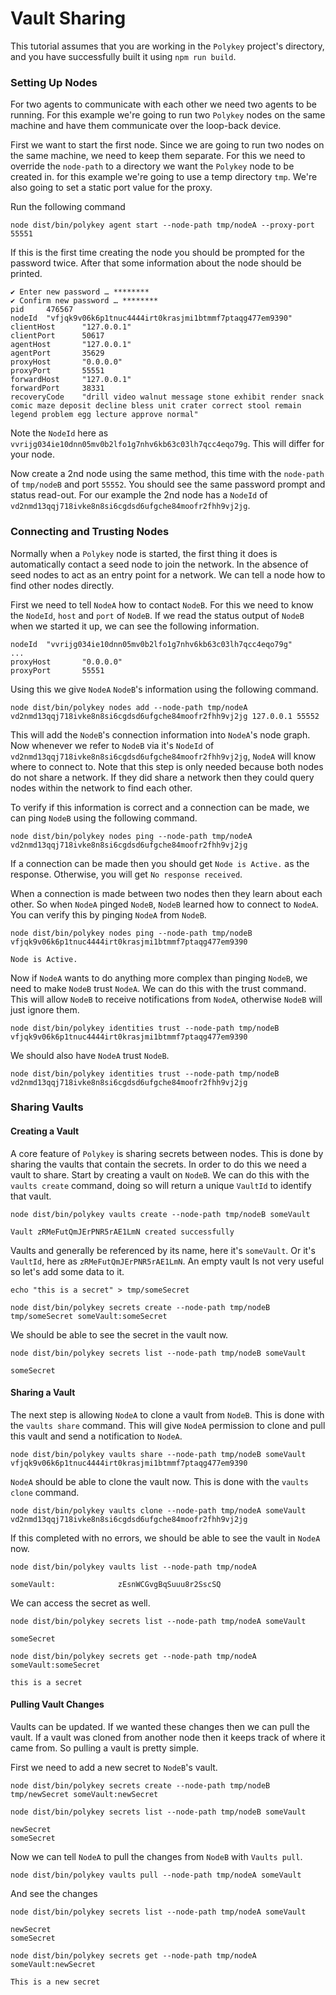 
# Vault Sharing

This tutorial assumes that you are working in the `Polykey` project's directory, and you have successfully built it using `npm run build`.

### Setting Up Nodes
For two agents to communicate with each other we need two agents to be running. For this example we're going to run two `Polykey` nodes on the same machine and have them communicate over the loop-back device.

First we want to start the first node. Since we are going to run two nodes on the same machine, we need to keep them separate. For this we need to override the `node-path` to a directory we want the `Polykey` node to be created in. for this example we're going to use a temp directory `tmp`.  We're also going to set a static port value for the proxy.

Run the following command

```
node dist/bin/polykey agent start --node-path tmp/nodeA --proxy-port 55551
```

If this is the first time creating the node you should be prompted for the password twice. After that some information about the node should be printed.

```
✔ Enter new password … ********
✔ Confirm new password … ********
pid     476567
nodeId  "vfjqk9v06k6p1tnuc4444irt0krasjmi1btmmf7ptaqg477em9390"
clientHost      "127.0.0.1"
clientPort      50617
agentHost       "127.0.0.1"
agentPort       35629
proxyHost       "0.0.0.0"
proxyPort       55551
forwardHost     "127.0.0.1"
forwardPort     38331
recoveryCode    "drill video walnut message stone exhibit render snack comic maze deposit decline bless unit crater correct stool remain legend problem egg lecture approve normal"
```

Note the `NodeId` here as `vvrijg034ie10dnn05mv0b2lfo1g7nhv6kb63c03lh7qcc4eqo79g`. This will differ for your node.

Now create a 2nd node using the same method, this time with the `node-path` of `tmp/nodeB` and port `55552`. You should see the same password prompt and status read-out. For our example the 2nd node has a `NodeId` of `vd2nmd13qqj718ivke8n8si6cgdsd6ufgche84moofr2fhh9vj2jg`.

### Connecting and Trusting Nodes

Normally when a `Polykey` node is started, the first thing it does is automatically contact a seed node to join the network. In the absence of seed nodes to act as an entry point for a network. We can tell a node how to find other nodes directly.

First we need to tell `NodeA` how to contact `NodeB`. For this we need to know the `NodeId`, `host` and `port` of `NodeB`. If we read the status output of `NodeB` when we started it up, we can see the following information.

```
nodeId  "vvrijg034ie10dnn05mv0b2lfo1g7nhv6kb63c03lh7qcc4eqo79g"
...
proxyHost       "0.0.0.0"
proxyPort       55551
```

Using this we give `NodeA` `NodeB`'s information using the following command.

```
node dist/bin/polykey nodes add --node-path tmp/nodeA vd2nmd13qqj718ivke8n8si6cgdsd6ufgche84moofr2fhh9vj2jg 127.0.0.1 55552
```

This will add the `NodeB`'s connection information into `NodeA`'s node graph. Now whenever we refer to `NodeB` via it's `NodeId` of `vd2nmd13qqj718ivke8n8si6cgdsd6ufgche84moofr2fhh9vj2jg`, `NodeA` will know where to connect to. Note that this step is only needed because both nodes do not share a network. If they did share a network then they could query nodes within the network to find each other.

To verify if this information is correct and a connection can be made, we can ping `NodeB` using the following command.

```
node dist/bin/polykey nodes ping --node-path tmp/nodeA vd2nmd13qqj718ivke8n8si6cgdsd6ufgche84moofr2fhh9vj2jg
```

If a connection can be made then you should get `Node is Active.` as the response. Otherwise, you will get `No response received`.

When a connection is made between two nodes then they learn about each other. So when `NodeA` pinged `NodeB`, `NodeB` learned how to connect to `NodeA`. You can verify this by pinging `NodeA` from `NodeB`.

```
node dist/bin/polykey nodes ping --node-path tmp/nodeB vfjqk9v06k6p1tnuc4444irt0krasjmi1btmmf7ptaqg477em9390

Node is Active.
```

Now if `NodeA` wants to do anything more complex than pinging `NodeB`, we need to make `NodeB` trust `NodeA`. We can do this with the trust command. This will allow `NodeB` to receive notifications from `NodeA`, otherwise `NodeB` will just ignore them.

```
node dist/bin/polykey identities trust --node-path tmp/nodeB vfjqk9v06k6p1tnuc4444irt0krasjmi1btmmf7ptaqg477em9390
```

We should also have `NodeA` trust `NodeB`.

```
node dist/bin/polykey identities trust --node-path tmp/nodeB vd2nmd13qqj718ivke8n8si6cgdsd6ufgche84moofr2fhh9vj2jg
```

### Sharing Vaults

#### Creating a Vault
A core feature of `Polykey` is sharing secrets between nodes. This is done by sharing the vaults that contain the secrets. In order to do this we need a vault to share. Start by creating a vault on `NodeB`. We can do this with the `vaults create` command, doing so will return a unique `VaultId` to identify that vault.

```
node dist/bin/polykey vaults create --node-path tmp/nodeB someVault

Vault zRMeFutQmJErPNR5rAE1LmN created successfully
```

Vaults and generally be referenced by its name, here it's `someVault`. Or it's `VaultId`, here as `zRMeFutQmJErPNR5rAE1LmN`. An empty vault Is not very useful so let's add some data to it.


```
echo "this is a secret" > tmp/someSecret

node dist/bin/polykey secrets create --node-path tmp/nodeB tmp/someSecret someVault:someSecret
```

We should be able to see the secret in the vault now.

```
node dist/bin/polykey secrets list --node-path tmp/nodeB someVault

someSecret
```

#### Sharing a Vault

The next step is allowing `NodeA` to clone a vault from `NodeB`. This is done with the `vaults share` command. This will give `NodeA` permission to clone and pull this vault and send a notification to `NodeA`.

```
node dist/bin/polykey vaults share --node-path tmp/nodeB someVault vfjqk9v06k6p1tnuc4444irt0krasjmi1btmmf7ptaqg477em9390
```

`NodeA` should be able to clone the vault now. This is done with the `vaults clone` command.

```
node dist/bin/polykey vaults clone --node-path tmp/nodeA someVault vd2nmd13qqj718ivke8n8si6cgdsd6ufgche84moofr2fhh9vj2jg
```

If this completed with no errors, we should be able to see the vault in `NodeA` now.

```
node dist/bin/polykey vaults list --node-path tmp/nodeA

someVault:              zEsnWCGvgBqSuuu8r2SscSQ
```

We can access the secret as well.

```
node dist/bin/polykey secrets list --node-path tmp/nodeA someVault

someSecret

node dist/bin/polykey secrets get --node-path tmp/nodeA someVault:someSecret

this is a secret
```

#### Pulling Vault Changes

Vaults can be updated. If we wanted these changes then we can pull the vault. If a vault was cloned from another node then it keeps track of where it came from. So pulling a vault is pretty simple.

First we need to add a new secret to `NodeB`'s vault.

```
node dist/bin/polykey secrets create --node-path tmp/nodeB tmp/newSecret someVault:newSecret

node dist/bin/polykey secrets list --node-path tmp/nodeB someVault

newSecret
someSecret
```

Now we can tell `NodeA` to pull the changes from `NodeB` with `Vaults pull`.

```
node dist/bin/polykey vaults pull --node-path tmp/nodeA someVault
```

And see the changes

```
node dist/bin/polykey secrets list --node-path tmp/nodeA someVault

newSecret
someSecret

node dist/bin/polykey secrets get --node-path tmp/nodeA someVault:newSecret

This is a new secret
```
